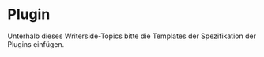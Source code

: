# Plugin

Unterhalb dieses Writerside-Topics bitte die Templates der Spezifikation der Plugins einfügen.